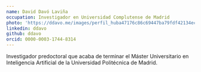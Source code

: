 ```yaml
---
name: David Davó Laviña
occupation: Investigador en Universidad Complutense de Madrid
photo: 'https://ddavo.me/images/perfil_huba47176c86c69447ba79fdf42134ec50_849216_200x200_fit_box_3.png'
linkedin: ddavo
github: ddavo
orcid: 0000-0003-1744-8314
---
```

Investigador predoctoral que acaba de terminar el Máster Universitario en Inteligencia Artificial de la Universidad Politécnica de Madrid.